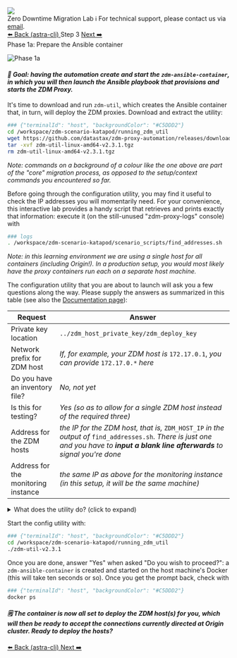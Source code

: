 <!-- TOP -->
<div class="top">
  <img class="scenario-academy-logo" src="https://datastax-academy.github.io/katapod-shared-assets/images/ds-academy-2023.svg" />
  <div class="scenario-title-section">
    <span class="scenario-title">Zero Downtime Migration Lab</span>
    <span class="scenario-subtitle">ℹ️ For technical support, please contact us via <a href="mailto:academy@datastax.com">email</a>.</span>
  </div>
</div>

<!-- NAVIGATION -->
<div id="navigation-top" class="navigation-top">
  <a title="Back (astra-cli)" href='command:katapod.loadPage?[{"step":"step2_astra_cli"}]' 
    class="btn btn-dark navigation-top-left">⬅️ Back (astra-cli)
  </a>
  <span class="step-count">Step 3</span>
  <a title="Next" href='command:katapod.loadPage?[{"step":"step4"}]' 
    class="btn btn-dark navigation-top-right">Next ➡️
  </a>
</div>

<!-- CONTENT -->

<div class="step-title">Phase 1a: Prepare the Ansible container</div>

![Phase 1a](images/p1a.png)

#### _🎯 Goal: having the automation create and start the `zdm-ansible-container`, in which you will then launch the Ansible playbook that provisions and starts the ZDM Proxy._

It's time to download and run `zdm-util`, which creates
the Ansible container that, in turn, will deploy the ZDM proxies.
Download and extract the utility:

```bash
### {"terminalId": "host", "backgroundColor": "#C5DDD2"}
cd /workspace/zdm-scenario-katapod/running_zdm_util
wget https://github.com/datastax/zdm-proxy-automation/releases/download/v2.3.1/zdm-util-linux-amd64-v2.3.1.tgz
tar -xvf zdm-util-linux-amd64-v2.3.1.tgz
rm zdm-util-linux-amd64-v2.3.1.tgz
```

_Note: commands on a background of a colour like the one above are part of the "core" migration process, as opposed to the setup/context commands you encountered so far._

Before going through the configuration utility, you may find it useful to check the IP addresses
you will momentarily need.
For your convenience, this interactive lab provides a handy script that retrieves and prints
exactly that information: execute it (on the still-unused "zdm-proxy-logs" console) with

```bash
### logs
. /workspace/zdm-scenario-katapod/scenario_scripts/find_addresses.sh
```

_Note: in this learning environment we are using a single host for all containers (including Origin!)._
_In a production setup, you would most likely have the proxy containers run each on a separate host machine._

The configuration utility that you are about to launch will ask you a few questions along the way.
Please supply the answers as summarized in this table (see also the [Documentation page](https://docs.datastax.com/en/astra-serverless/docs/migrate/setup-ansible-playbooks.html#_running_the_zdm_utility)):

|Request                              | Answer|
|-------------------------------------|------|
| Private key location                | `../zdm_host_private_key/zdm_deploy_key`     |
| Network prefix for ZDM host         | _If, for example, your ZDM host is_ `172.17.0.1`, _you can provide_ `172.17.0.*` _here_     |
| Do you have an inventory file?      | _No, not yet_     |
| Is this for testing?                | _Yes (so as to allow for a single ZDM host instead of the required three)_     |
| Address for the ZDM hosts           | _the IP for the ZDM host, that is,_ `ZDM_HOST_IP` _in the output of_ `find_addresses.sh`. _There is just one and you have to **input a blank line afterwards** to signal you're done_     |
| Address for the monitoring instance | _the same IP as above for the monitoring instance (in this setup, it will be the same machine)_     |

<details class="katapod-details"><summary>What does the utility do? (click to expand)</summary>

The `zdm-util` interactively collects a few configuration values from the user,
then uses these to create a ready-to-use Ansible Control Host container
tailored to the settings for this specific migration.

The container thus created features Ansible playbooks that you can launch with
simple one-line commands to provision the ZDM Proxies themselves, the associated
monitoring stack, and perform other maintenance operations (such as restarts or
upgrades).

</details>

Start the config utility with:

```bash
### {"terminalId": "host", "backgroundColor": "#C5DDD2"}
cd /workspace/zdm-scenario-katapod/running_zdm_util
./zdm-util-v2.3.1
```

Once you are done, answer "Yes" when asked "Do you wish to proceed?": a `zdm-ansible-container` is created and started
on the host machine's Docker (this will take ten seconds or so).
Once you get the prompt back, check with

```bash
### {"terminalId": "host", "backgroundColor": "#C5DDD2"}
docker ps
```

#### _🗒️ The container is now all set to deploy the ZDM host(s) for you, which will then be ready to accept the connections currently directed at Origin cluster. Ready to deploy the hosts?_

<!-- NAVIGATION -->
<div id="navigation-top" class="navigation-top">
  <a title="Back (astra-cli)" href='command:katapod.loadPage?[{"step":"step2_astra_cli"}]' 
    class="btn btn-dark navigation-top-left">⬅️ Back (astra-cli)
  </a>
  <a title="Next" href='command:katapod.loadPage?[{"step":"step4"}]' 
    class="btn btn-dark navigation-top-right">Next ➡️
  </a>
</div>
